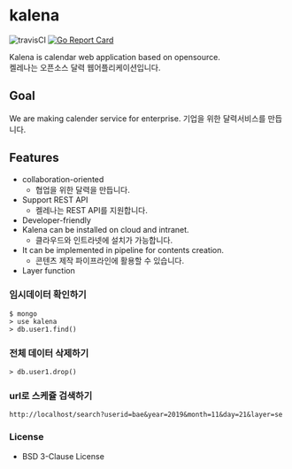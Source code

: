 # kalena
![travisCI](https://secure.travis-ci.org/lazypic/kalena.svg)
[![Go Report Card](https://goreportcard.com/badge/github.com/lazypic/kalena)](https://goreportcard.com/report/github.com/lazypic/kalena)

Kalena is calendar web application based on opensource.<br>
켈레나는 오픈소스 달력 웹어플리케이션입니다.

## Goal
We are making calender service for enterprise.
기업을 위한 달력서비스를 만듭니다.

## Features
- collaboration-oriented
  - 협업을 위한 달력을 만듭니다.
- Support REST API
  - 켈레나는 REST API를 지원합니다.
- Developer-friendly
- Kalena can be installed on cloud and intranet.
  - 클라우드와 인트라넷에 설치가 가능합니다.
- It can be implemented in pipeline for contents creation.
  - 콘텐츠 제작 파이프라인에 활용할 수 있습니다.
- Layer function


### 임시데이터 확인하기
```
$ mongo
> use kalena
> db.user1.find()
```
### 전체 데이터 삭제하기
```
> db.user1.drop()
```

### url로 스케쥴 검색하기
```
http://localhost/search?userid=bae&year=2019&month=11&day=21&layer=se
```

### License
- BSD 3-Clause License